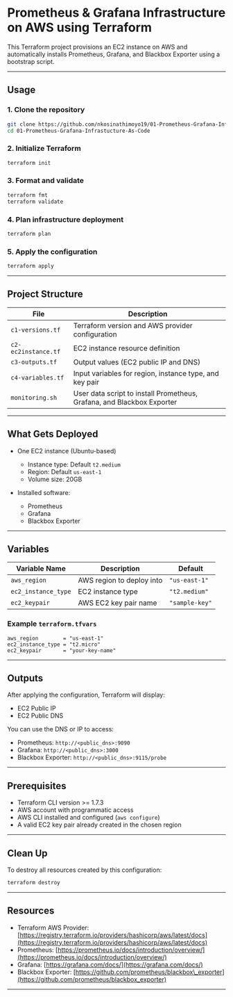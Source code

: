 # Prometheus & Grafana Infrastructure on AWS using Terraform

This Terraform project provisions an EC2 instance on AWS and automatically installs Prometheus, Grafana, and Blackbox Exporter using a bootstrap script.

---

## Usage

### 1. Clone the repository
```bash
git clone https://github.com/nkosinathimoyo19/01-Prometheus-Grafana-Infrastucture-As-Code.git
cd 01-Prometheus-Grafana-Infrastucture-As-Code
````

### 2. Initialize Terraform

```bash
terraform init
```

### 3. Format and validate

```bash
terraform fmt
terraform validate
```

### 4. Plan infrastructure deployment

```bash
terraform plan
```

### 5. Apply the configuration

```bash
terraform apply
```

---

## Project Structure

| File                | Description                                                            |
| ------------------- | ---------------------------------------------------------------------- |
| `c1-versions.tf`    | Terraform version and AWS provider configuration                       |
| `c2-ec2instance.tf` | EC2 instance resource definition                                       |
| `c3-outputs.tf`     | Output values (EC2 public IP and DNS)                                  |
| `c4-variables.tf`   | Input variables for region, instance type, and key pair                |
| `monitoring.sh`     | User data script to install Prometheus, Grafana, and Blackbox Exporter |

---

## What Gets Deployed

* One EC2 instance (Ubuntu-based)

  * Instance type: Default `t2.medium`
  * Region: Default `us-east-1`
  * Volume size: 20GB
* Installed software:

  * Prometheus
  * Grafana
  * Blackbox Exporter

---

## Variables

| Variable Name       | Description               | Default        |
| ------------------- | ------------------------- | -------------- |
| `aws_region`        | AWS region to deploy into | `"us-east-1"`  |
| `ec2_instance_type` | EC2 instance type         | `"t2.medium"`  |
| `ec2_keypair`       | AWS EC2 key pair name     | `"sample-key"` |

### Example `terraform.tfvars`

```hcl
aws_region        = "us-east-1"
ec2_instance_type = "t2.micro"
ec2_keypair       = "your-key-name"
```

---

## Outputs

After applying the configuration, Terraform will display:

* EC2 Public IP
* EC2 Public DNS

You can use the DNS or IP to access:

* Prometheus: `http://<public_dns>:9090`
* Grafana: `http://<public_dns>:3000`
* Blackbox Exporter: `http://<public_dns>:9115/probe`

---

## Prerequisites

* Terraform CLI version >= 1.7.3
* AWS account with programmatic access
* AWS CLI installed and configured (`aws configure`)
* A valid EC2 key pair already created in the chosen region

---

## Clean Up

To destroy all resources created by this configuration:

```bash
terraform destroy
```

---

## Resources

* Terraform AWS Provider: [https://registry.terraform.io/providers/hashicorp/aws/latest/docs](https://registry.terraform.io/providers/hashicorp/aws/latest/docs)
* Prometheus: [https://prometheus.io/docs/introduction/overview/](https://prometheus.io/docs/introduction/overview/)
* Grafana: [https://grafana.com/docs/](https://grafana.com/docs/)
* Blackbox Exporter: [https://github.com/prometheus/blackbox\_exporter](https://github.com/prometheus/blackbox_exporter)

---

